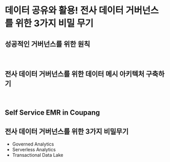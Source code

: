 # 데이터 공유와 활용! 전사 데이터 거버넌스를 위한 3가지 비밀 무기
## 성공적인 거버넌스를 위한 원칙
![]()
![]()
![]()
![]()
![]()
![]()

## 전사 데이터 거버넌스를 위한 데이터 메시 아키텍처 구축하기
![]()
![]()

## Self Service EMR in Coupang


## 전사 데이터 거버넌스를 위한 3가지 비밀무기
* Governed Analytics
* Serverless Analytics
* Transactional Data Lake